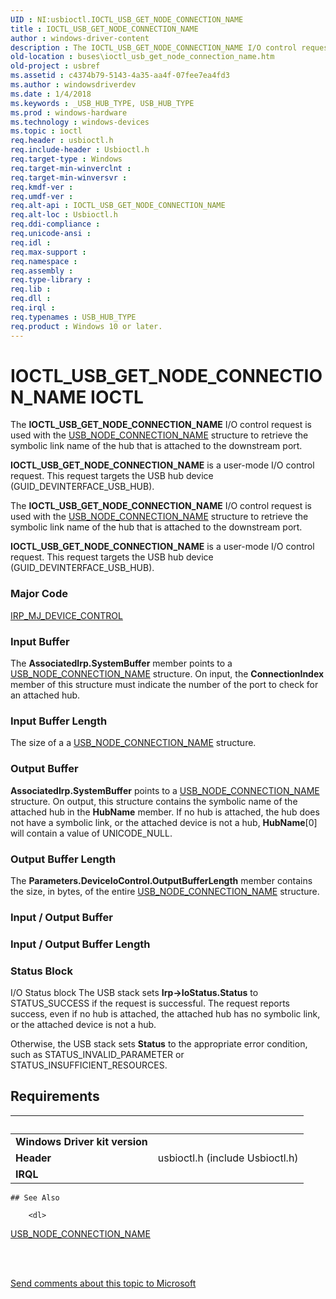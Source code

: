 ```yaml
---
UID : NI:usbioctl.IOCTL_USB_GET_NODE_CONNECTION_NAME
title : IOCTL_USB_GET_NODE_CONNECTION_NAME
author : windows-driver-content
description : The IOCTL_USB_GET_NODE_CONNECTION_NAME I/O control request is used with the USB_NODE_CONNECTION_NAME structure to retrieve the symbolic link name of the hub that is attached to the downstream port.IOCTL_USB_GET_NODE_CONNECTION_NAME is a user-mode I/O control request. This request targets the USB hub device (GUID_DEVINTERFACE_USB_HUB).
old-location : buses\ioctl_usb_get_node_connection_name.htm
old-project : usbref
ms.assetid : c4374b79-5143-4a35-aa4f-07fee7ea4fd3
ms.author : windowsdriverdev
ms.date : 1/4/2018
ms.keywords : _USB_HUB_TYPE, USB_HUB_TYPE
ms.prod : windows-hardware
ms.technology : windows-devices
ms.topic : ioctl
req.header : usbioctl.h
req.include-header : Usbioctl.h
req.target-type : Windows
req.target-min-winverclnt : 
req.target-min-winversvr : 
req.kmdf-ver : 
req.umdf-ver : 
req.alt-api : IOCTL_USB_GET_NODE_CONNECTION_NAME
req.alt-loc : Usbioctl.h
req.ddi-compliance : 
req.unicode-ansi : 
req.idl : 
req.max-support : 
req.namespace : 
req.assembly : 
req.type-library : 
req.lib : 
req.dll : 
req.irql : 
req.typenames : USB_HUB_TYPE
req.product : Windows 10 or later.
---
```


# IOCTL_USB_GET_NODE_CONNECTION_NAME IOCTL
The <b>IOCTL_USB_GET_NODE_CONNECTION_NAME</b> I/O control request is used with the <a href="..\usbioctl\ns-usbioctl-_usb_node_connection_name.md">USB_NODE_CONNECTION_NAME</a> structure to retrieve the symbolic link name of the hub that is attached to the downstream port.

<b>IOCTL_USB_GET_NODE_CONNECTION_NAME</b> is a user-mode I/O control request. This request targets the USB hub device (GUID_DEVINTERFACE_USB_HUB).



The <b>IOCTL_USB_GET_NODE_CONNECTION_NAME</b> I/O control request is used with the <a href="..\usbioctl\ns-usbioctl-_usb_node_connection_name.md">USB_NODE_CONNECTION_NAME</a> structure to retrieve the symbolic link name of the hub that is attached to the downstream port.

<b>IOCTL_USB_GET_NODE_CONNECTION_NAME</b> is a user-mode I/O control request. This request targets the USB hub device (GUID_DEVINTERFACE_USB_HUB).

### Major Code
[IRP_MJ_DEVICE_CONTROL](xref:"https://docs.microsoft.com/en-us/windows-hardware/drivers/kernel/irp-mj-device-control")

### Input Buffer
The <b>AssociatedIrp.SystemBuffer</b> member points to a <a href="..\usbioctl\ns-usbioctl-_usb_node_connection_name.md">USB_NODE_CONNECTION_NAME</a> structure. On input, the <b>ConnectionIndex</b> member of this structure must indicate the number of the port to check for an attached hub.

### Input Buffer Length
The size of a a <a href="..\usbioctl\ns-usbioctl-_usb_node_connection_name.md">USB_NODE_CONNECTION_NAME</a> structure.

### Output Buffer
<b>AssociatedIrp.SystemBuffer</b> points to a <a href="..\usbioctl\ns-usbioctl-_usb_node_connection_name.md">USB_NODE_CONNECTION_NAME</a> structure. On output, this structure contains the symbolic name of the attached hub in the <b>HubName</b> member. If no hub is attached, the hub does not have a symbolic link, or the attached device is not a hub, <b>HubName</b>[0] will contain a value of UNICODE_NULL.

### Output Buffer Length
The <b>Parameters.DeviceIoControl.OutputBufferLength</b> member contains the size, in bytes, of the entire <a href="..\usbioctl\ns-usbioctl-_usb_node_connection_name.md">USB_NODE_CONNECTION_NAME</a> structure.

### Input / Output Buffer
<text></text>

### Input / Output Buffer Length
<text></text>

### Status Block
I/O Status block
The USB stack sets <b>Irp-&gt;IoStatus.Status</b> to STATUS_SUCCESS if the request is successful. The request reports success, even if no hub is attached, the attached hub has no symbolic link, or the attached device is not a hub.

Otherwise, the USB stack sets <b>Status</b> to the appropriate error condition, such as STATUS_INVALID_PARAMETER or STATUS_INSUFFICIENT_RESOURCES.


## Requirements
| &nbsp; | &nbsp; |
| ---- |:---- |
| **Windows Driver kit version** |  |
| **Header** | usbioctl.h (include Usbioctl.h) |
| **IRQL** |  |

    ## See Also

        <dl>
<dt>
<a href="..\usbioctl\ns-usbioctl-_usb_node_connection_name.md">USB_NODE_CONNECTION_NAME</a>
</dt>
</dl>
 

 

<a href="mailto:wsddocfb@microsoft.com?subject=Documentation%20feedback [usbref\buses]:%20IOCTL_USB_GET_NODE_CONNECTION_NAME control code%20 RELEASE:%20(1/4/2018)&amp;body=%0A%0APRIVACY STATEMENT%0A%0AWe use your feedback to improve the documentation. We don't use your email address for any other purpose, and we'll remove your email address from our system after the issue that you're reporting is fixed. While we're working to fix this issue, we might send you an email message to ask for more info. Later, we might also send you an email message to let you know that we've addressed your feedback.%0A%0AFor more info about Microsoft's privacy policy, see http://privacy.microsoft.com/en-us/default.aspx." title="Send comments about this topic to Microsoft">Send comments about this topic to Microsoft</a>
